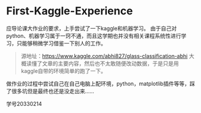 # First-Kaggle-Experience

应导论课大作业的要求，上手尝试了一下kaggle和机器学习。
由于自己对python、机器学习属于一窍不通，而且这学期也并没有相关课程系统性进行学习，只能够稍微学习借鉴一下别人的工作。
> 源地址：https://www.kaggle.com/abhi827/glass-classification-abhi
大概读懂了文章的主要内容，然后也不太敢随便改动数据，于是只是用kaggle自带的环境简单的跑了一下。

做作业的过程中尝试自己在自己电脑上配环境，python，matplotlib插件等等，踩了很多坑但是最终也还是没走出来……

学号20330214
